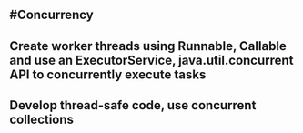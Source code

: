 #Concurrency
---


## Create worker threads using Runnable, Callable and use an ExecutorService, java.util.concurrent API to concurrently execute tasks

## Develop thread-safe code, use concurrent collections